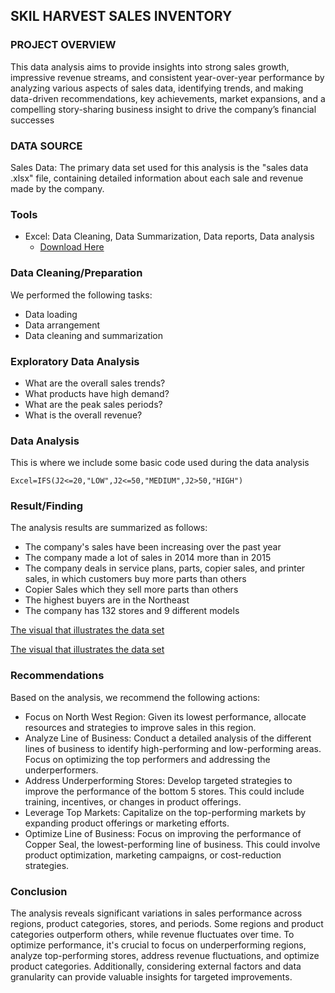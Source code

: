 ## SKIL HARVEST SALES INVENTORY

### PROJECT OVERVIEW

This data analysis aims to provide insights into strong sales growth, impressive revenue streams, and consistent year-over-year performance by analyzing various aspects of sales data, identifying trends, and making data-driven recommendations, key achievements, market expansions, and a compelling story-sharing business insight to drive the company’s financial successes 

### DATA SOURCE

Sales Data: The primary data set used for this analysis is the "sales data .xlsx" file, containing detailed information about each sale and revenue made by the company.

### Tools

- Excel: Data Cleaning, Data Summarization, Data reports, Data analysis
   - [Download Here](https://docs.google.com/spreadsheets/d/1Nwg-mlaguP1BK44VQa2ChvW4OxXr1tR7/edit?usp=sharing&ouid=113171325046061472182&rtpof=true&sd=true)

### Data Cleaning/Preparation

We performed the following tasks:
- Data loading
- Data arrangement
- Data cleaning and summarization
 
### Exploratory Data Analysis

- What are the overall sales trends?
- What products have high demand?
- What are the peak sales periods?
- What is the overall revenue?

### Data Analysis

This is where we include some basic code used during the data analysis

```Excel=IFS(J2<=20,"LOW",J2<=50,"MEDIUM",J2>50,"HIGH") ```


 ### Result/Finding

The analysis results are summarized as follows:

- The company's sales have been increasing over the past year
- The company made a lot of sales in 2014 more than in 2015
- The company deals in service plans, parts, copier sales, and printer sales, in which customers buy more parts than others
- Copier Sales which they sell more parts than others
- The highest buyers are in the Northeast
- The company has 132 stores and 9 different models
  
[The visual that illustrates the data set](https://github.com/user-attachments/assets/e0998cd8-2d70-4c56-8b17-dab7e0e55de1)

[The visual that illustrates the data set](https://github.com/user-attachments/assets/d7883d11-5e77-4e4d-a1e5-fce8ee8b1951)

### Recommendations

Based on the analysis, we recommend the following actions:
- Focus on North West Region: Given its lowest performance, allocate resources and strategies to improve sales in this region.
- Analyze Line of Business: Conduct a detailed analysis of the different lines of business to identify high-performing and low-performing areas. Focus on optimizing the top performers and addressing the underperformers.
- Address Underperforming Stores: Develop targeted strategies to improve the performance of the bottom 5 stores. This could include training, incentives, or changes in product offerings.
- Leverage Top Markets: Capitalize on the top-performing markets by expanding product offerings or marketing efforts.
- Optimize Line of Business: Focus on improving the performance of Copper Seal, the lowest-performing line of business. This could involve product optimization, marketing campaigns, or cost-reduction strategies.

### Conclusion
The analysis reveals significant variations in sales performance across regions, product categories, stores, and periods. Some regions and product categories outperform others, while revenue fluctuates over time. To optimize performance, it's crucial to focus on underperforming regions, analyze top-performing stores, address revenue fluctuations, and optimize product categories. Additionally, considering external factors and data granularity can provide valuable insights for targeted improvements.



